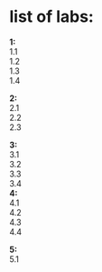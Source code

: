 # list of labs:
**1:**  
1.1  
1.2  
1.3  
1.4  

**2:**  
2.1  
2.2  
2.3  

**3:**  
3.1  
3.2  
3.3  
3.4  
**4:**  
4.1  
4.2  
4.3  
4.4  

**5:**  
5.1  
